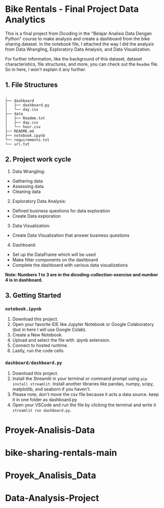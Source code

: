 # Bike Rentals - Final Project Data Analytics

This is a final project from Dicoding in the "Belajar Analisis Data Dengan Python" course to make analysis and create a dashboard from the bike sharing dataset. In the notebook file, I attached the way I did the analysis from Data Wrangling, Exploratory Data Analysis, and Data Visualization.

For further information, like the background of this dataset, dataset characteristics, file structures, and more, you can check out the `Readme` file. So in here, I won't explain it any further.

## 1. File Structures

```
.
├── dashboard
│   ├── dashboard.py
│   └── day.csv
├── data
│   ├── Readme.txt
│   ├── day.csv
|   └── hour.csv
├── README.md
├── notebook.ipynb
└── requirements.txt
└── url.txt
```

## 2. Project work cycle

1. Data Wrangling:

- Gathering data
- Assessing data
- Cleaning data

2. Exploratory Data Analysis:

- Defined business questions for data exploration
- Create Data exploration

3. Data Visualization:

- Create Data Visualization that answer business questions

4. Dashboard:

- Set up the DataFrame which will be used
- Make filter components on the dashboard
- Complete the dashboard with various data visualizations

**Note: Numbers 1 to 3 are in the dicoding-collection-exercise and number 4 is in dashboard.**

## 3. Getting Started

### `notebook.ipynb`

1. Download this project.
2. Open your favorite IDE like Jupyter Notebook or Google Colaboratory (but in here I will use Google Colab).
3. Create a New Notebook.
4. Upload and select the file with .ipynb extension.
5. Connect to hosted runtime.
6. Lastly, run the code cells.

### `dashboard/dashboard.py`

1. Download this project.
2. Install the Streamlit in your terminal or command prompt using `pip install streamlit`. Install another libraries like pandas, numpy, scipy, matplotlib, and seaborn if you haven't.
3. Please note, don't move the csv file because it acts a data source. keep it in one folder as dashboard.py
4. Open your VSCode and run the file by clicking the terminal and write it `streamlit run dashboard.py`.
# Proyek-Analisis-Data
# bike-sharing-rentals-main
# Proyek_Analisis_Data
# Data-Analysis-Project
